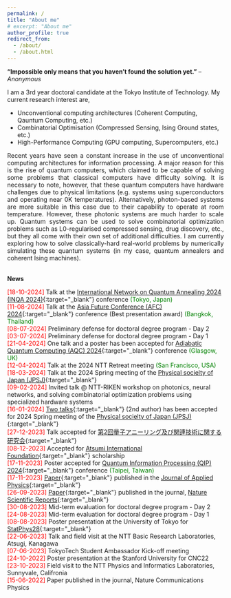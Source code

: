 ```yaml
---
permalink: /
title: "About me"
# excerpt: "About me"
author_profile: true
redirect_from: 
  - /about/
  - /about.html
---
```

**“Impossible only means that you haven’t found the solution yet.”** – *Anonymous*

I am a 3rd year doctoral candidate at the Tokyo Institute of Technology. 
My current research interest are,
- Unconventional computing architectures (Coherent Computing, Qauntum Computing, etc.)
- Combinatorial Optimisation (Compressed Sensing, Ising Ground states, etc.)
- High-Performance Computing (GPU computing, Supercomputers, etc.)

<div style="text-align: justify"> Recent years have seen a constant increase in the use of unconventional computing architectures for information processing. A major reason for this is the rise of quantum computers, which claimed to be capable of solving some problems that classical computers have difficulty solving. It is necessary to note, however, that these quantum computers have hardware challenges due to physical limitations (e.g. systems using superconductors and operating near 0K temperatures). Alternatively, photon-based systems are more suitable in this case due to their capability to operate at room temperature. However, these photonic systems are much harder to scale up. Quantum systems can be used to solve combinatorial optimization problems such as L0-regularised compressed sensing, drug discovery, etc., but they all come with their own set of additional difficulties. I am currently exploring how to solve classically-hard real-world problems by numerically simulating these quantum systems (in my case, quantum annealers and coherent Ising machines). </div> 
<br>

**News**

<span style="color:red">[18-10-2024]</span> Talk at the [International Network on Quantum Annealing 2024 (INQA 2024)](https://www.ucl.ac.uk/quantum/innovation/inqa/inqa-conference/inqa-conference-2024){:target="_blank"} conference <span style="color:green">(Tokyo, Japan) </span> <br>
<span style="color:red">[11-08-2024]</span> Talk at the [Asia Future Conference (AFC) 2024](https://www.aisf.or.jp/AFC/2024/category/news-ja/){:target="_blank"} conference (Best presentation award) <span style="color:green">(Bangkok, Thailand) </span> <br>
<span style="color:red">[08-07-2024]</span> Preliminary defense for doctoral degree program - Day 2 <br>
<span style="color:red">[03-07-2024]</span> Preliminary defense for doctoral degree program - Day 1 <br>
<span style="color:red">[21-04-2024]</span> One talk and a poster has been accepted for [Adiabatic Quantum Computing (AQC) 2024](https://iop.eventsair.com/aqc2024/){:target="_blank"} conference <span style="color:green">(Glasgow, UK) </span> <br>
<span style="color:red">[12-04-2024]</span> Talk at the 2024 NTT Retreat meeting <span style="color:green">(San Francisco, USA)</span> <br>
<span style="color:red">[18-03-2024]</span> Talk at the 2024 Spring meeting of the [Physical socielty of Japan (JPSJ)](https://onsite.gakkai-web.net/jps/jps_search/2024sp/index.html){:target="_blank"}<br>
<span style="color:red">[09-02-2024]</span> Invited talk @ NTT-RIKEN workshop on photonics, neural networks, and solving combinatorial optimization problems using specialized hardware systems <br>
<span style="color:red">[16-01-2024]</span> [Two talks](https://onsite.gakkai-web.net/jps/jps_search/2024sp/data2/html/program11.html){:target="_blank"} (2nd author) has been accepted for 2024 Spring meeting of the [Physical socielty of Japan (JPSJ)](https://onsite.gakkai-web.net/jps/jps_search/2024sp/index.html){:target="_blank"}  <br>
<span style="color:red">[27-12-2023]</span> Talk accepted for [第2回量子アニーリング及び関連技術に関する研究会](https://www.qcomp.irfi.titech.ac.jp/quantum_annealing_workshop2024.html){:target="_blank"}  <br>
<span style="color:red">[08-12-2023]</span> Accepted for [Atsumi International Foundation](https://www.aisf.or.jp/jp/){:target="_blank"} scholarship <br> 
<span style="color:red">[17-11-2023]</span> Poster accepted for [Quantum Information Processing (QIP) 2024](https://qip2024.tw/site/page.aspx?pid=901&sid=1522&lang=en){:target="_blank"} conference <span style="color:green">(Taipei, Taiwan)</span> <br>
<span style="color:red">[17-11-2023]</span> [Paper](https://doi.org/10.1063/5.0176248){:target="_blank"} published in the [Journal of Applied Physics](https://pubs.aip.org/aip/jap){:target="_blank"} <br>
<span style="color:red">[26-09-2023]</span> [Paper](https://doi.org/10.1038/s41598-023-43364-8){:target="_blank"} published in the journal, [Nature Scientific Reports](https://www.nature.com/srep/){:target="_blank"}  <br>
<span style="color:red">[30-08-2023]</span> Mid-term evaluation for doctoral degree program - Day 2 <br>
<span style="color:red">[24-08-2023]</span> Mid-term evaluation for doctoral degree program - Day 1 <br>
<span style="color:red">[08-08-2023]</span> Poster presentation at the University of Tokyo for [StatPhys28](https://statphys28.org/index.html){:target="_blank"}  <br>
<span style="color:red">[22-06-2023]</span> Talk and field visit at the NTT Basic Research Laboratories, Atsugi, Kanagawa <br>
<span style="color:red">[07-06-2023]</span> TokyoTech Student Ambassador Kick-off meeting <br>
<span style="color:red">[24-10-2022]</span> Poster presentation at the Stanford University for CNC22 <br>
<span style="color:red">[23-10-2023]</span> Field visit to the NTT Physics and Informatics Laboratories, Sunnyvale, Califronia <br>
<span style="color:red">[15-06-2022]</span> Paper published in the journal, Nature Communications Physics <br>

